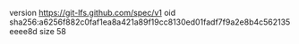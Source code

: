version https://git-lfs.github.com/spec/v1
oid sha256:a6256f882c0faf1ea8a421a89f19cc8130ed01fadf7f9a2e8b4c562135eeee8d
size 58
